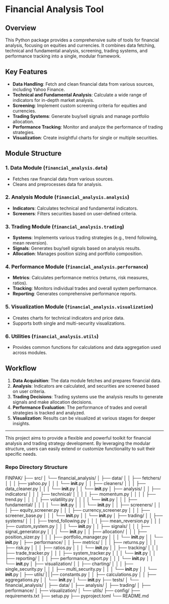 
# Financial Analysis Tool

## Overview

This Python package provides a comprehensive suite of tools for financial analysis, focusing on equities and currencies. It combines data fetching, technical and fundamental analysis, screening, trading systems, and performance tracking into a single, modular framework.

## Key Features

- **Data Handling**: Fetch and clean financial data from various sources, including Yahoo Finance.
- **Technical and Fundamental Analysis**: Calculate a wide range of indicators for in-depth market analysis.
- **Screening**: Implement custom screening criteria for equities and currencies.
- **Trading Systems**: Generate buy/sell signals and manage portfolio allocation.
- **Performance Tracking**: Monitor and analyze the performance of trading strategies.
- **Visualization**: Create insightful charts for single or multiple securities.

## Module Structure

### 1. Data Module (`financial_analysis.data`)
- Fetches raw financial data from various sources.
- Cleans and preprocesses data for analysis.

### 2. Analysis Module (`financial_analysis.analysis`)
- **Indicators**: Calculates technical and fundamental indicators.
- **Screeners**: Filters securities based on user-defined criteria.

### 3. Trading Module (`financial_analysis.trading`)
- **Systems**: Implements various trading strategies (e.g., trend following, mean reversion).
- **Signals**: Generates buy/sell signals based on analysis results.
- **Allocation**: Manages position sizing and portfolio composition.

### 4. Performance Module (`financial_analysis.performance`)
- **Metrics**: Calculates performance metrics (returns, risk measures, ratios).
- **Tracking**: Monitors individual trades and overall system performance.
- **Reporting**: Generates comprehensive performance reports.

### 5. Visualization Module (`financial_analysis.visualization`)
- Creates charts for technical indicators and price data.
- Supports both single and multi-security visualizations.

### 6. Utilities (`financial_analysis.utils`)
- Provides common functions for calculations and data aggregation used across modules.

## Workflow

1. **Data Acquisition**: The data module fetches and prepares financial data.
2. **Analysis**: Indicators are calculated, and securities are screened based on user criteria.
3. **Trading Decisions**: Trading systems use the analysis results to generate signals and make allocation decisions.
4. **Performance Evaluation**: The performance of trades and overall strategies is tracked and analyzed.
5. **Visualization**: Results can be visualized at various stages for deeper insights.

---

This project aims to provide a flexible and powerful toolkit for financial analysis and trading strategy development. By leveraging the modular structure, users can easily extend or customize functionality to suit their specific needs.


### Repo Directory Structure
FINPAK/
├── src/
│   └── financial_analysis/
│       ├── data/
│       │   ├── fetchers/
│       │   │   ├── yahoo.py
│       │   │   └── __init__.py
│       │   ├── cleaners/
│       │   │   ├── data_cleaner.py
│       │   │   └── __init__.py
│       │   └── __init__.py
│       ├── analysis/
│       │   ├── indicators/
│       │   │   ├── technical/
│       │   │   │   ├── momentum.py
│       │   │   │   ├── trend.py
│       │   │   │   ├── volatility.py
│       │   │   │   └── __init__.py
│       │   │   ├── fundamental/
│       │   │   │   └── __init__.py
│       │   │   └── __init__.py
│       │   ├── screeners/
│       │   │   ├── equity_screener.py
│       │   │   ├── currency_screener.py
│       │   │   ├── screener_base.py
│       │   │   └── __init__.py
│       │   └── __init__.py
│       ├── trading/
│       │   ├── systems/
│       │   │   ├── trend_following.py
│       │   │   ├── mean_reversion.py
│       │   │   ├── custom_system.py
│       │   │   └── __init__.py
│       │   ├── signals/
│       │   │   ├── signal_generator.py
│       │   │   └── __init__.py
│       │   ├── allocation/
│       │   │   ├── position_sizer.py
│       │   │   ├── portfolio_manager.py
│       │   │   └── __init__.py
│       │   └── __init__.py
│       ├── performance/
│       │   ├── metrics/
│       │   │   ├── returns.py
│       │   │   ├── risk.py
│       │   │   ├── ratios.py
│       │   │   └── __init__.py
│       │   ├── tracking/
│       │   │   ├── trade_tracker.py
│       │   │   ├── system_tracker.py
│       │   │   └── __init__.py
│       │   ├── reporting/
│       │   │   ├── performance_report.py
│       │   │   └── __init__.py
│       │   └── __init__.py
│       ├── visualization/
│       │   ├── charting/
│       │   │   ├── single_security.py
│       │   │   ├── multi_security.py
│       │   │   └── __init__.py
│       │   └── __init__.py
│       ├── utils/
|       |   |── constants.py
│       │   ├── calculations.py
│       │   ├── aggregations.py
│       │   └── __init__.py
│       └── __init__.py
├── tests/
│   └── financial_analysis/
│       ├── data/
│       ├── analysis/
│       ├── trading/
│       ├── performance/
│       ├── visualization/
│       └── utils/
├── config/
├── requirements.txt
├── setup.py
├── pyproject.toml
└── README.md